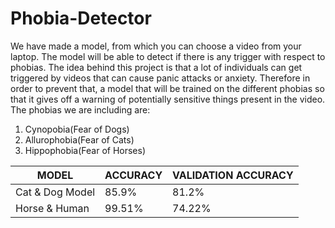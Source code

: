 # Phobia-Detector
We have made a model, from which you can choose a video from your laptop. The model will be able to detect if there is any trigger with respect to phobias. The idea behind this project is that a lot of individuals can get triggered by videos that can cause panic attacks or anxiety. Therefore in order to prevent that, a model that will be trained on the different phobias so that it gives off a warning of potentially sensitive things present in the video.\
The phobias we are including are:
1. Cynopobia(Fear of Dogs)
2. Allurophobia(Fear of Cats)
3. Hippophobia(Fear of Horses)

| MODEL | ACCURACY | VALIDATION ACCURACY |
| --------------- | --------------- | --------------- |
| Cat & Dog Model | 85.9% | 81.2% |
| Horse & Human | 99.51% | 74.22% |

